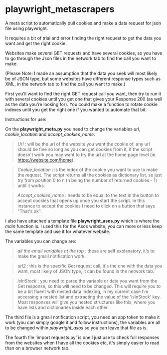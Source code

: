# playwright_metascrapers
A meta script to automatically pull cookies and make a data request for json file using playwright.

It requires a bit of trial and error finding the right request to get the data you want and get the right cookie.

Websites make several GET requests and have several cookies, so you have to go through the Json files in the network tab to find the call you want to make.

(Please Note: I made an assumption that the data you seek will most likely be of JSON type, but some websites have different response types such as XML, in the network tab to find the call you want to make.)

First you'll want to find the right GET request call you want, then try to run it with several cookies until you get one that gives your Response 200 (as well as the data you're looking for).
You could make a function to rotate cookie indexes until you get the right one if you wanted to automate that bit.

Instructions for use:

On the **playwright_meta.py** you need to change the variables *url*, *cookie_location* and *accept_cookies_name*.

>*Url* : will be the url of the website you want the cookie of, any url should be fine so long as you can get cookies from it, if the script doesn't work you may want to try the url at the home page level (ie. https://website.com/home).

>*Cookie_location* : is the index of the cookie you want to use to make the request. The script returns all the cookies as dictionary list, so just try from position 0 to n (n being the number of returned cookies - 1) until it works.

>*Accept_cookies_name* : needs to be equal to the text in the button to accept cookies that opens up once you start the script. In this instance to accept the cookies I need to click on a button that says "That's ok".

I also have attached a template file **playwright_asos.py** which is where the *main* function is. 
I used this for the Asos website, you can more or less keep the same template and use it for whatever website. 

The variables you can change are:

>*all the email variables at the top* : these are self explanatory, it's to make the gmail notification work.

>*url2* : this is the specific Get request call, it's the one with the data you want, most likely of JSON type, it can be found in the network tab.

>*isInStock* : you need to parse the variable or data you want from the Get response, so this will need to be changed. This will require you to be a bit fluent with nested data indexing, in my current case I'm accessing a nested list and extracting the value of the 'isInStock' key. Most responses will give you nested structures like this, where you have lists and dictionaries inside each other.

The third file is a gmail notification script, you need an app token to make it work (you can simply google it and follow instructions), the variables are all to be changed within *playwright_asos* so you can leave that file as is.

The fourth file 'import requests.py' is one I just use to check full responses from the websites when I have all the cookies etc, it's simply easier to read than on a browser network tab.
